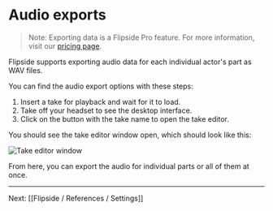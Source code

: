 # Audio exports

> Note: Exporting data is a Flipside Pro feature. For more information, visit our [pricing page](/pricing).

Flipside supports exporting audio data for each individual actor's part as WAV files.

You can find the audio export options with these steps:

1. Insert a take for playback and wait for it to load.
2. Take off your headset to see the desktop interface.
3. Click on the button with the take name to open the take editor.

You should see the take editor window open, which should look like this:

![Take editor window](https://flipside.nyc3.cdn.digitaloceanspaces.com/docs/screenshots/take-editor.jpg)

From here, you can export the audio for individual parts or all of them at once.

---

Next: [[Flipside / References / Settings]]
